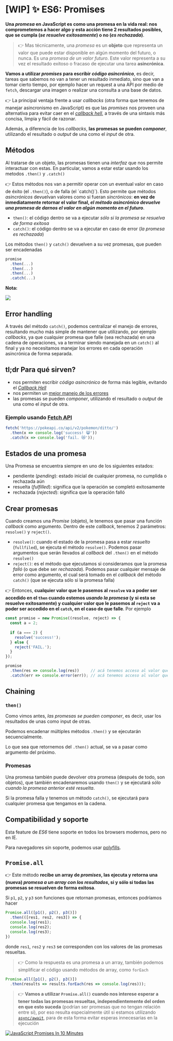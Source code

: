 # [WIP] ✨ ES6: Promises

**Una _promesa_ en JavaScript es como una promesa en la vida real: nos comprometemos a hacer algo y esta acción tiene 2 resultados posibles, que se cumpla (_se resuelve exitosamente_) o no (_es rechazada_)**.

> 👉 Mas técnicamente, una _promesa_ es un **objeto** que representa un valor que puede estar disponible en algún momento del futuro, o nunca. Es una _promesa de un valor futuro_. Este valor representa a su vez el resultado exitoso o fracaso de ejecutar una tarea **asincrónica**.

**Vamos a utilizar _promises_ para escribir _código asincrónico_**, es decir, tareas que sabemos no van a tener un resultado inmediato, sino que van a tomar cierto tiempo, por ejemplo hacer un request a una API por medio de `fetch`, descargar una imagen o realizar una consulta a una base de datos. 

👉 La principal ventaja frente a usar _callbacks_ (otra forma que tenemos de manejar asincronismo en JavaScript) es que las _promises_ nos proveen una alternativa para evitar caer en el [_callback hell_](http://callbackhell.com/), a través de una sintaxis más concisa, limpia y fácil de razonar. 

Además, a diferencia de los _callbacks_, **las promesas se pueden _componer_**, utilizando el resultado o _output_ de una como el _input_ de otra.

## Métodos

Al tratarse de un objeto, las promesas tienen una _interfaz_ que nos permite interactuar con estas. 
En particular, vamos a estar estar usando los metodos `.then()` y `.catch()`

👉 Estos métodos nos van a permitir operar con un eventual valor en caso de éxito (el `.then()`), o de falla (el ´catch()´). Esto permite que métodos _asincrónicos_ devuelvan valores como si fueran _sincrónicos_: **en vez de inmediatamente retornar el valor final, _el método asincrónico devuelve una promesa de darnos el valor en algún momento en el futuro_**.

- `then()`: el código dentro se va a ejecutar _sólo si la promesa se resuelva de forma exitosa_
- `catch()`: el código dentro se va a ejecutar en caso de error (_la promesa es rechazada_)

Los métodos `then()` y `catch()` devuelven a su vez promesas, que pueden ser encadenadas

```js
promise
  .then(...)
  .then(...)
  .then(...)
  .catch(...)
```

**Nota:**

![](https://i.imgur.com/xA4ea9r.png)

## Error handling

A través del método `catch()`, podemos centralizar el manejo de errores, resultando mucho más simple de mantener que utilizando, por ejemplo _callbacks_, ya que cualquier promesa que falle (sea rechazada) en una cadena de operaciones, va a terminar siendo manejada en un `catch()` al final y ya no necesitamos manejar los errores en cada operación asincrónica de forma separada.

## tl;dr Para qué sirven?

- nos permiten escribir _código asincrónico_ de forma más legible, evitando el [_Callback Hell_](http://callbackhell.com/)
- nos permiten un [mejor manejo de los errores](https://github.com/undefinedschool/notes-es6-promises#error-handling)
- las promesas se pueden _componer_, utilizando el resultado o _output_ de una como el _input_ de otra.

### Ejemplo usando [Fetch API](https://developer.mozilla.org/en-US/docs/Web/API/Fetch_API)

```js
fetch('https://pokeapi.co/api/v2/pokemon/ditto/')
  .then(x => console.log('success! 😸'))
  .catch(x => console.log('fail. 😿'));
```

## Estados de una promesa

Una Promesa se encuentra siempre en uno de los siguientes estados:

- pendiente (_pending_): estado inicial de cualquier promesa, no cumplida o rechazada aún
- resuelta (_fulfilled_): significa que la operación se completó exitosamente
- rechazada (_rejected_): significa que la operación falló

## Crear promesas

Cuando creamos una _Promise_ (objeto), le tenemos que pasar una función _callback_ como argumento. Dentro de este _callback_, tenemos 2 parámetros: `resolve()` y `reject()`.

- `resolve()`: cuando el estado de la promesa pasa a estar _resuelto_ (`fullfiled`), se ejecuta el método `resolve()`. Podemos pasar argumentos que serán llevados al _callback_ del `.then()` en el método `resolve()`
- `reject()`: es el método que ejecutamos si consideramos que la promesa _falló_ (o que debe ser _rechazada_). Podemos pasar cualquier mensaje de error como argumento, el cual será tomado en el _callback_ del método `catch()` (que se ejecuta sólo si la promesa falla)

👉 Entonces, **cualquier valor que le pasemos al `resolve` va a poder ser accedido en el `then` cuando estemos _usando la promesa_ (y si esta se resuelve exitosamente) y cualquier valor que le pasemos al `reject` va a poder ser accedido en el `catch`, en el caso de que falle**. Por ejemplo

```js
const promise = new Promise((resolve, reject) => {
  const a = 2;
  
  if (a === 2) {
    resolve('success!');
  } else {
    reject('FAIL.');
  }
});

promise
  .then(res => console.log(res))     // acá tenemos acceso al valor que retorna el `resolve`, loguea 'success!'
  .catch(err => console.error(err)); // acá tenemos acceso al valor que retorna el `reject`, loguea 'FAIL.'
```

## Chaining 

### `then()`

Como vimos antes, _las promesas se pueden componer_, es decir, usar los resultados de unas como input de otras.

Podemos encadenar múltiples métodos `.then()` y se ejecutarán secuencialmente.

Lo que sea que retornemos del `.then()` actual, se va a pasar como argumento del próximo.

### Promesas

Una promesa también puede devolver otra promesa (después de todo, son objetos), que también encadenaremos usando `then()` y se ejecutará _sólo cuando la promesa anterior esté resuelta_.

Si la promesa falla y tenemos un método `catch()`, se ejecutará para cualquier promesa que tengamos en la cadena.

## Compatibilidad y soporte

Esta feature de _ES6_ tiene soporte en todos los browsers modernos, pero no en IE. 

Para navegadores sin soporte, podemos usar [polyfills](https://github.com/stefanpenner/es6-promise).

## `Promise.all` 

👉 Este método **recibe un array de _promises_, las ejecuta y retorna una (nueva) _promesa a un array con los resultados_, si y sólo si todas las promesas se resuelven de forma exitosa**.

Si `p1`, `p2`, y `p3` son funciones que retornan promesas, entonces podríamos hacer

```js
Promise.all([p1(), p2(), p3()])
  .then(([res1, res2, res3]) => {
  console.log(res1);
  console.log(res2);
  console.log(res3);
})
```

donde `res1`, `res2` y `res3` se corresponden con los valores de las promesas resueltas.

> 👉 Como la respuesta es una promesa a un array, también podemos simplificar el código usando métodos de array, como `forEach`

```js
Promise.all([p1(), p2(), p3()])
  .then(results => results.forEach(res => console.log(res)));
```

> 👉 **Vamos a utilizar `Promise.all()` cuando nos interese esperar a tener todas las promesas resueltas, independientemente del orden en que esto suceda** (podrían ser promesas que no tengan relación entre si), por eso resulta especialmente útil si estamos utilizando [`async/await`](https://github.com/undefinedschool/notes-es2017-async-await/), para de esta forma evitar esperas innecesarias en la ejecución

[![JavaScript Promises In 10 Minutes](https://img.youtube.com/vi/DHvZLI7Db8E/0.jpg)](https://www.youtube.com/watch?v=DHvZLI7Db8E)
